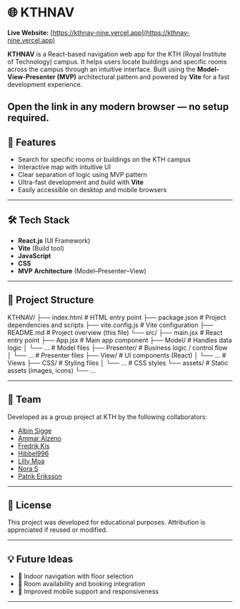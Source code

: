 # 🌐 KTHNAV

**Live Website:** [https://kthnav-nine.vercel.app](https://kthnav-nine.vercel.app)

**KTHNAV** is a React-based navigation web app for the KTH (Royal Institute of Technology) campus. It helps users locate buildings and specific rooms across the campus through an intuitive interface. Built using the **Model-View-Presenter (MVP)** architectural pattern and powered by **Vite** for a fast development experience.


Open the link in any modern browser — no setup required.
---

## 🚀 Features

- Search for specific rooms or buildings on the KTH campus
- Interactive map with intuitive UI
- Clear separation of logic using MVP pattern
- Ultra-fast development and build with **Vite**
- Easily accessible on desktop and mobile browsers

---

## 🛠️ Tech Stack

- **React.js** (UI Framework)
- **Vite** (Build tool)
- **JavaScript**
- **CSS**
- **MVP Architecture** (Model–Presenter–View)

---

## 📂 Project Structure

KTHNAV/
├── index.html # HTML entry point
├── package.json # Project dependencies and scripts
├── vite.config.js # Vite configuration
├── README.md # Project overview (this file)
└── src/
├── main.jsx # React entry point
├── App.jsx # Main app component
├── Model/ # Handles data logic
│ └── ... # Model files
├── Presenter/ # Business logic / control flow
│ └── ... # Presenter files
├── View/ # UI components (React)
│ └── ... # Views
├── CSS/ # Styling files
│ └── ... # CSS styles
└── assets/ # Static assets (images, icons)
└── ...


---


## 👥 Team

Developed as a group project at KTH by the following collaborators:

- [Albin Sigge](https://github.com/AlbinSigge)
- [Ammar Alzeno](https://github.com/ammaralzeno)
- [Fredrik Kis](https://github.com/fredrik-ui)
- [Hibbel996](https://github.com/hibbel996)
- [Lilly Moa](https://github.com/LillyMoa)
- [Nora S](https://github.com/norasay)
- [Patrik Eriksson](https://github.com/pata02)

---

## 📃 License

This project was developed for educational purposes. Attribution is appreciated if reused or modified.

---

## 💡 Future Ideas

- 📍 Indoor navigation with floor selection
- 📅 Room availability and booking integration
- 📱 Improved mobile support and responsiveness

---

